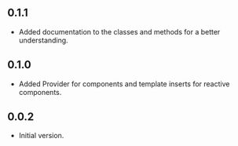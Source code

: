 ## 0.1.1
- Added documentation to the classes and methods for a better understanding.

## 0.1.0
- Added Provider for components and template inserts for reactive components.

## 0.0.2

- Initial version.
